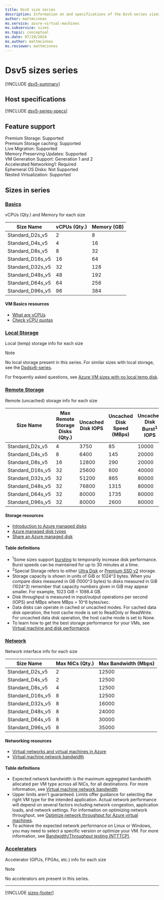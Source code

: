 ```yaml
---
title: Dsv5 size series
description: Information on and specifications of the Dsv5-series sizes
author: mattmcinnes
ms.service: azure-virtual-machines
ms.subservice: sizes
ms.topic: conceptual
ms.date: 07/29/2024
ms.author: mattmcinnes
ms.reviewer: mattmcinnes
---
```


# Dsv5 sizes series

[!INCLUDE [dsv5-summary](./includes/dsv5-series-summary.md)]

## Host specifications
[!INCLUDE [dsv5-series-specs](./includes/dsv5-series-specs.md)]

## Feature support

Premium Storage: Supported<br>
Premium Storage caching: Supported<br>
Live Migration: Supported<br>
Memory Preserving Updates: Supported<br>
VM Generation Support: Generation 1 and 2<br>
Accelerated Networking1: Required<br>
Ephemeral OS Disks: Not Supported<br>
Nested Virtualization: Supported<br>

## Sizes in series

### [Basics](#tab/sizebasic)

vCPUs (Qty.) and Memory for each size

| Size Name | vCPUs (Qty.) | Memory (GB) |
| --- | --- | --- |
| Standard_D2s_v5 | 2 | 8 |
| Standard_D4s_v5 | 4 | 16 |
| Standard_D8s_v5 | 8 | 32 |
| Standard_D16s_v5 | 16 | 64 |
| Standard_D32s_v5 | 32 | 128 |
| Standard_D48s_v5 | 48 | 192 |
| Standard_D64s_v5 | 64 | 256 |
| Standard_D96s_v5 | 96 | 384 |

#### VM Basics resources
- [What are vCPUs](../../../virtual-machines/managed-disks-overview.md)
- [Check vCPU quotas](../../../virtual-machines/quotas.md)

### [Local Storage](#tab/sizestoragelocal)

Local (temp) storage info for each size

> [!NOTE]
> No local storage present in this series. For similar sizes with local storage, see the [Dpdsv6-series](./dpdsv6-series.md).
>
> For frequently asked questions, see [Azure VM sizes with no local temp disk](../../azure-vms-no-temp-disk.yml).



### [Remote Storage](#tab/sizestorageremote)

Remote (uncached) storage info for each size

| Size Name | Max Remote Storage Disks (Qty.) | Uncached Disk IOPS | Uncached Disk Speed (MBps) | Uncached Disk Burst<sup>1</sup> IOPS | Uncached Disk Burst<sup>1</sup> Speed (MBps) |
| --- | --- | --- | --- | --- | --- |
| Standard_D2s_v5 | 4 | 3750 | 85 | 10000 | 1200 |
| Standard_D4s_v5 | 8 | 6400 | 145 | 20000 | 1200 |
| Standard_D8s_v5 | 16 | 12800 | 290 | 20000 | 1200 |
| Standard_D16s_v5 | 32 | 25600 | 600 | 40000 | 1200 |
| Standard_D32s_v5 | 32 | 51200 | 865 | 80000 | 2000 |
| Standard_D48s_v5 | 32 | 76800 | 1315 | 80000 | 3000 |
| Standard_D64s_v5 | 32 | 80000 | 1735 | 80000 | 3000 |
| Standard_D96s_v5 | 32 | 80000 | 2600 | 80000 | 4000 |

#### Storage resources
- [Introduction to Azure managed disks](../../../virtual-machines/managed-disks-overview.md)
- [Azure managed disk types](../../../virtual-machines/disks-types.md)
- [Share an Azure managed disk](../../../virtual-machines/disks-shared.md)

#### Table definitions
- <sup>1</sup>Some sizes support [bursting](../../disk-bursting.md) to temporarily increase disk performance. Burst speeds can be maintained for up to 30 minutes at a time.
- <sup>2</sup>Special Storage refers to either [Ultra Disk](../../../virtual-machines/disks-enable-ultra-ssd.md) or [Premium SSD v2](../../../virtual-machines/disks-deploy-premium-v2.md) storage.
- Storage capacity is shown in units of GiB or 1024^3 bytes. When you compare disks measured in GB (1000^3 bytes) to disks measured in GiB (1024^3) remember that capacity numbers given in GiB may appear smaller. For example, 1023 GiB = 1098.4 GB.
- Disk throughput is measured in input/output operations per second (IOPS) and MBps where MBps = 10^6 bytes/sec.
- Data disks can operate in cached or uncached modes. For cached data disk operation, the host cache mode is set to ReadOnly or ReadWrite. For uncached data disk operation, the host cache mode is set to None.
- To learn how to get the best storage performance for your VMs, see [Virtual machine and disk performance](../../../virtual-machines/disks-performance.md).


### [Network](#tab/sizenetwork)

Network interface info for each size

| Size Name | Max NICs (Qty.) | Max Bandwidth (Mbps) |
| --- | --- | --- |
| Standard_D2s_v5 | 2 | 12500 |
| Standard_D4s_v5 | 2 | 12500 |
| Standard_D8s_v5 | 4 | 12500 |
| Standard_D16s_v5 | 8 | 12500 |
| Standard_D32s_v5 | 8 | 16000 |
| Standard_D48s_v5 | 8 | 24000 |
| Standard_D64s_v5 | 8 | 30000 |
| Standard_D96s_v5 | 8 | 35000 |

#### Networking resources
- [Virtual networks and virtual machines in Azure](/azure/virtual-network/network-overview)
- [Virtual machine network bandwidth](/azure/virtual-network/virtual-machine-network-throughput)

#### Table definitions
- Expected network bandwidth is the maximum aggregated bandwidth allocated per VM type across all NICs, for all destinations. For more information, see [Virtual machine network bandwidth](/azure/virtual-network/virtual-machine-network-throughput)
- Upper limits aren't guaranteed. Limits offer guidance for selecting the right VM type for the intended application. Actual network performance will depend on several factors including network congestion, application loads, and network settings. For information on optimizing network throughput, see [Optimize network throughput for Azure virtual machines](/azure/virtual-network/virtual-network-optimize-network-bandwidth). 
-  To achieve the expected network performance on Linux or Windows, you may need to select a specific version or optimize your VM. For more information, see [Bandwidth/Throughput testing (NTTTCP)](/azure/virtual-network/virtual-network-bandwidth-testing).

### [Accelerators](#tab/sizeaccelerators)

Accelerator (GPUs, FPGAs, etc.) info for each size

> [!NOTE]
> No accelerators are present in this series.

---

[!INCLUDE [sizes-footer](../includes/sizes-footer.md)]
